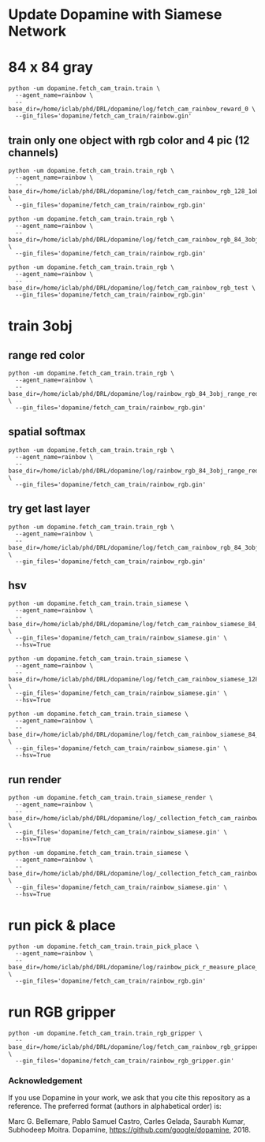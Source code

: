 # Update Dopamine  with Siamese Network

# 84 x 84 gray
```
python -um dopamine.fetch_cam_train.train \
  --agent_name=rainbow \
  --base_dir=/home/iclab/phd/DRL/dopamine/log/fetch_cam_rainbow_reward_0 \
  --gin_files='dopamine/fetch_cam_train/rainbow.gin'
```

## train only one object with rgb color and 4 pic (12 channels)
```
python -um dopamine.fetch_cam_train.train_rgb \
  --agent_name=rainbow \
  --base_dir=/home/iclab/phd/DRL/dopamine/log/fetch_cam_rainbow_rgb_128_1obj \
  --gin_files='dopamine/fetch_cam_train/rainbow_rgb.gin'
```

```
python -um dopamine.fetch_cam_train.train_rgb \
  --agent_name=rainbow \
  --base_dir=/home/iclab/phd/DRL/dopamine/log/fetch_cam_rainbow_rgb_84_3obj_white \
  --gin_files='dopamine/fetch_cam_train/rainbow_rgb.gin'
```
```
python -um dopamine.fetch_cam_train.train_rgb \
  --agent_name=rainbow \
  --base_dir=/home/iclab/phd/DRL/dopamine/log/fetch_cam_rainbow_rgb_test \
  --gin_files='dopamine/fetch_cam_train/rainbow_rgb.gin'
```

# train 3obj 

## range red color
```
python -um dopamine.fetch_cam_train.train_rgb \
  --agent_name=rainbow \
  --base_dir=/home/iclab/phd/DRL/dopamine/log/rainbow_rgb_84_3obj_range_red_color_r_measure_iter19  \
  --gin_files='dopamine/fetch_cam_train/rainbow_rgb.gin'
```

## spatial softmax
```
python -um dopamine.fetch_cam_train.train_rgb \
  --agent_name=rainbow \
  --base_dir=/home/iclab/phd/DRL/dopamine/log/rainbow_rgb_84_3obj_range_red_color_r_measure_spatialmax  \
  --gin_files='dopamine/fetch_cam_train/rainbow_rgb.gin'
```

## try get last layer
```
python -um dopamine.fetch_cam_train.train_rgb \
  --agent_name=rainbow \
  --base_dir=/home/iclab/phd/DRL/dopamine/log/fetch_cam_rainbow_rgb_84_3obj_white \
  --gin_files='dopamine/fetch_cam_train/rainbow_rgb.gin'
```

## hsv 
```
python -um dopamine.fetch_cam_train.train_siamese \
  --agent_name=rainbow \
  --base_dir=/home/iclab/phd/DRL/dopamine/log/fetch_cam_rainbow_siamese_84_hsv_r0_r1 \
  --gin_files='dopamine/fetch_cam_train/rainbow_siamese.gin' \
  --hsv=True
```
```
python -um dopamine.fetch_cam_train.train_siamese \
  --agent_name=rainbow \
  --base_dir=/home/iclab/phd/DRL/dopamine/log/fetch_cam_rainbow_siamese_128_hsv \
  --gin_files='dopamine/fetch_cam_train/rainbow_siamese.gin' \
  --hsv=True
```

```
python -um dopamine.fetch_cam_train.train_siamese \
  --agent_name=rainbow \
  --base_dir=/home/iclab/phd/DRL/dopamine/log/fetch_cam_rainbow_siamese_84_hsv_r_measure \
  --gin_files='dopamine/fetch_cam_train/rainbow_siamese.gin' \
  --hsv=True
```

## run render
```
python -um dopamine.fetch_cam_train.train_siamese_render \
  --agent_name=rainbow \
  --base_dir=/home/iclab/phd/DRL/dopamine/log/_collection_fetch_cam_rainbow_siamese/fetch_cam_rainbow_siamese_84_hsv \
  --gin_files='dopamine/fetch_cam_train/rainbow_siamese.gin' \
  --hsv=True
```

```
python -um dopamine.fetch_cam_train.train_siamese \
  --agent_name=rainbow \
  --base_dir=/home/iclab/phd/DRL/dopamine/log/_collection_fetch_cam_rainbow_siamese/fetch_cam_rainbow_siamese_84_hsv_r_measure_subtract \
  --gin_files='dopamine/fetch_cam_train/rainbow_siamese.gin' \
  --hsv=True
```


# run pick & place


```
python -um dopamine.fetch_cam_train.train_pick_place \
  --agent_name=rainbow \
  --base_dir=/home/iclab/phd/DRL/dopamine/log/rainbow_pick_r_measure_place_r_measure \
  --gin_files='dopamine/fetch_cam_train/rainbow_rgb.gin'
```

# run RGB gripper

```
python -um dopamine.fetch_cam_train.train_rgb_gripper \
  --base_dir=/home/iclab/phd/DRL/dopamine/log/fetch_cam_rainbow_rgb_gripper \
  --gin_files='dopamine/fetch_cam_train/rainbow_rgb_gripper.gin'
```


### Acknowledgement

If you use Dopamine in your work, we ask that you cite this repository as a
reference. The preferred format (authors in alphabetical order) is:

Marc G. Bellemare, Pablo Samuel Castro, Carles Gelada, Saurabh Kumar, Subhodeep Moitra.
Dopamine, https://github.com/google/dopamine, 2018.

